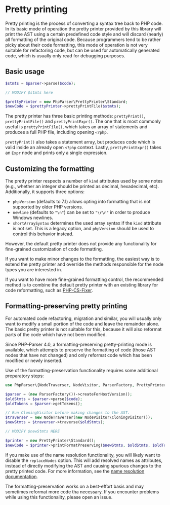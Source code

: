 Pretty printing
===============

Pretty printing is the process of converting a syntax tree back to PHP code. In its basic mode of
operation the pretty printer provided by this library will print the AST using a certain predefined
code style and will discard (nearly) all formatting of the original code. Because programmers tend
to be rather picky about their code formatting, this mode of operation is not very suitable for
refactoring code, but can be used for automatically generated code, which is usually only read for
debugging purposes.

Basic usage
-----------

```php
$stmts = $parser->parse($code);

// MODIFY $stmts here

$prettyPrinter = new PhpParser\PrettyPrinter\Standard;
$newCode = $prettyPrinter->prettyPrintFile($stmts);
```

The pretty printer has three basic printing methods: `prettyPrint()`, `prettyPrintFile()` and
`prettyPrintExpr()`. The one that is most commonly useful is `prettyPrintFile()`, which takes an
array of statements and produces a full PHP file, including opening `<?php`.

`prettyPrint()` also takes a statement array, but produces code which is valid inside an already
open `<?php` context. Lastly, `prettyPrintExpr()` takes an `Expr` node and prints only a single
expression.

Customizing the formatting
--------------------------

The pretty printer respects a number of `kind` attributes used by some notes (e.g., whether an
integer should be printed as decimal, hexadecimal, etc). Additionally, it supports three options:

* `phpVersion` (defaults to 7.1) allows opting into formatting that is not supported by older PHP
  versions.
* `newline` (defaults to `"\n"`) can be set to `"\r\n"` in order to produce Windows newlines.
* `shortArraySyntax` determines the used array syntax if the `kind` attribute is not set. This is
  a legacy option, and `phpVersion` should be used to control this behavior instead.

However, the default pretty printer does not provide any functionality for fine-grained
customization of code formatting.

If you want to make minor changes to the formatting, the easiest way is to extend the pretty printer
and override the methods responsible for the node types you are interested in.

If you want to have more fine-grained formatting control, the recommended method is to combine the
default pretty printer with an existing library for code reformatting, such as
[PHP-CS-Fixer](https://github.com/FriendsOfPHP/PHP-CS-Fixer).

Formatting-preserving pretty printing
-------------------------------------

For automated code refactoring, migration and similar, you will usually only want to modify a small
portion of the code and leave the remainder alone. The basic pretty printer is not suitable for
this, because it will also reformat parts of the code which have not been modified.

Since PHP-Parser 4.0, a formatting-preserving pretty-printing mode is available, which
attempts to preserve the formatting of code (those AST nodes that have not changed) and only reformat
code which has been modified or newly inserted.

Use of the formatting-preservation functionality requires some additional preparatory steps:

```php
use PhpParser\{NodeTraverser, NodeVisitor, ParserFactory, PrettyPrinter};

$parser = (new ParserFactory())->createForHostVersion();
$oldStmts = $parser->parse($code);
$oldTokens = $parser->getTokens();

// Run CloningVisitor before making changes to the AST.
$traverser = new NodeTraverser(new NodeVisitor\CloningVisitor());
$newStmts = $traverser->traverse($oldStmts);

// MODIFY $newStmts HERE

$printer = new PrettyPrinter\Standard();
$newCode = $printer->printFormatPreserving($newStmts, $oldStmts, $oldTokens);
```

If you make use of the name resolution functionality, you will likely want to disable the
`replaceNodes` option. This will add resolved names as attributes, instead of directly modifying
the AST and causing spurious changes to the pretty printed code. For more information, see the
[name resolution documentation](Name_resolution.markdown).

The formatting-preservation works on a best-effort basis and may sometimes reformat more code tha
necessary. If you encounter problems while using this functionality, please open an issue.
